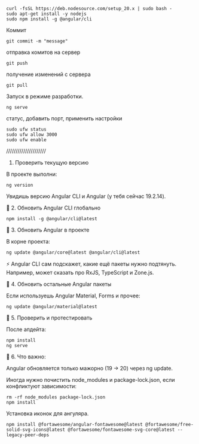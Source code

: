 ```shell
curl -fsSL https://deb.nodesource.com/setup_20.x | sudo bash -
sudo apt-get install -y nodejs
sudo npm install -g @angular/cli
```

Коммит

```shell
git commit -m "message"
```

отправка комитов на сервер

```shell
git push
```

получение изменений с сервера

```shell
git pull
```

Запуск в режиме разработки.

```shell
ng serve
```

статус, добавить порт, применить настройки

```shell
sudo ufw status
sudo ufw allow 3000
sudo ufw enable
```

/////////////////////

1. Проверить текущую версию

В проекте выполни:

```shell
ng version
```

Увидишь версию Angular CLI и Angular (у тебя сейчас 19.2.14).

🔹 2. Обновить Angular CLI глобально

```shell
npm install -g @angular/cli@latest
```

🔹 3. Обновить Angular в проекте

В корне проекта:

```shell
ng update @angular/core@latest @angular/cli@latest
```

⚡ Angular CLI сам подскажет, какие ещё пакеты нужно подтянуть.
Например, может сказать про RxJS, TypeScript и Zone.js.

🔹 4. Обновить остальные Angular пакеты

Если используешь Angular Material, Forms и прочее:

```shell
ng update @angular/material@latest
```

🔹 5. Проверить и протестировать

После апдейта:

```shell
npm install
ng serve
```

🔹 6. Что важно:

Angular обновляется только мажорно (19 → 20) через ng update.

Иногда нужно почистить node_modules и package-lock.json, если конфликтуют зависимости:

```shell
rm -rf node_modules package-lock.json
npm install
```

Установка иконок для ангуляра.

```shell
npm install @fortawesome/angular-fontawesome@latest @fortawesome/free-solid-svg-icons@latest @fortawesome/fontawesome-svg-core@latest --legacy-peer-deps
```
